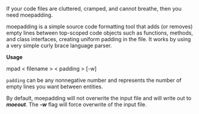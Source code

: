 If your code files are cluttered, cramped, and cannot breathe, then you need moepadding.

moepadding is a simple source code formatting tool that adds (or removes) empty lines between top-scoped code objects such as functions, methods, and class interfaces, creating uniform padding in the file. It works by using a very simple curly brace language parser.

**Usage**

mpad < filename > < padding > [-w]

`padding` can be any nonnegative number and represents the number of empty lines you want between entities.

By default, moepadding will not overwrite the input file and will write out to ***moeout***.
The ***-w*** flag will force overwrite of the input file.
